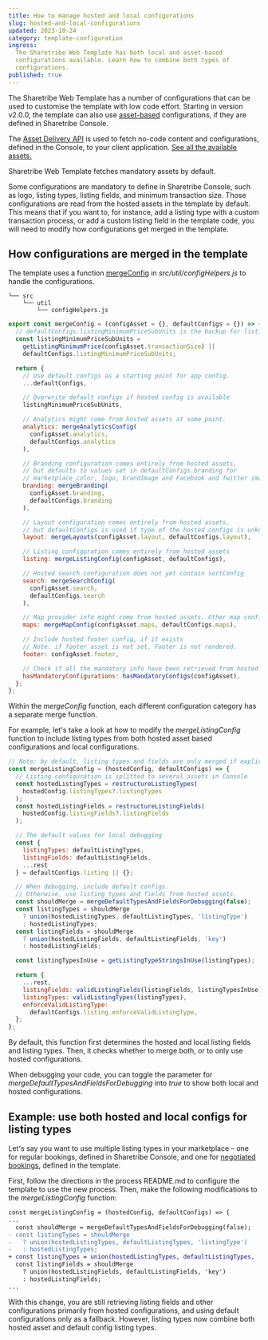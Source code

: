 ```yaml
---
title: How to manage hosted and local configurations
slug: hosted-and-local-configurations
updated: 2023-10-24
category: template-configuration
ingress:
  The Sharetribe Web Template has both local and asset-based
  configurations available. Learn how to combine both types of
  configurations.
published: true
---
```


The Sharetribe Web Template has a number of configurations that can be
used to customise the template with low code effort. Starting in version
v2.0.0, the template can also use [asset-based](/references/assets/)
configurations, if they are defined in Sharetribe Console.

<info>

The
[Asset Delivery API](https://www.sharetribe.com/api-reference/asset-delivery-api.html)
is used to fetch no-code content and configurations, defined in the
Console, to your client application.
[See all the available assets.](/references/assets/#available-default-asset-files)

Sharetribe Web Template fetches mandatory assets by default.

</info>

Some configurations are mandatory to define in Sharetribe Console, such
as logo, listing types, listing fields, and minimum transaction size.
Those configurations are read from the hosted assets in the template by
default. This means that if you want to, for instance, add a listing
type with a custom transaction process, or add a custom listing field in
the template code, you will need to modify how configurations get merged
in the template.

## How configurations are merged in the template

The template uses a function
[mergeConfig](https://github.com/sharetribe/web-template/blob/main/src/util/configHelpers.js#L667)
in _src/util/configHelpers.js_ to handle the configurations.

```shell
└── src
    └── util
        └── configHelpers.js
```

```jsx
export const mergeConfig = (configAsset = {}, defaultConfigs = {}) => {
  // defaultConfigs.listingMinimumPriceSubUnits is the backup for listing's minimum price
  const listingMinimumPriceSubUnits =
    getListingMinimumPrice(configAsset.transactionSize) ||
    defaultConfigs.listingMinimumPriceSubUnits;

  return {
    // Use default configs as a starting point for app config.
    ...defaultConfigs,

    // Overwrite default configs if hosted config is available
    listingMinimumPriceSubUnits,

    // Analytics might come from hosted assets at some point.
    analytics: mergeAnalyticsConfig(
      configAsset.analytics,
      defaultConfigs.analytics
    ),

    // Branding configuration comes entirely from hosted assets,
    // but defaults to values set in defaultConfigs.branding for
    // marketplace color, logo, brandImage and Facebook and Twitter images
    branding: mergeBranding(
      configAsset.branding,
      defaultConfigs.branding
    ),

    // Layout configuration comes entirely from hosted assets,
    // but defaultConfigs is used if type of the hosted configs is unknown
    layout: mergeLayouts(configAsset.layout, defaultConfigs.layout),

    // Listing configuration comes entirely from hosted assets
    listing: mergeListingConfig(configAsset, defaultConfigs),

    // Hosted search configuration does not yet contain sortConfig
    search: mergeSearchConfig(
      configAsset.search,
      defaultConfigs.search
    ),

    // Map provider info might come from hosted assets. Other map configs come from defaultConfigs.
    maps: mergeMapConfig(configAsset.maps, defaultConfigs.maps),

    // Include hosted footer config, if it exists
    // Note: if footer asset is not set, Footer is not rendered.
    footer: configAsset.footer,

    // Check if all the mandatory info have been retrieved from hosted assets
    hasMandatoryConfigurations: hasMandatoryConfigs(configAsset),
  };
};
```

Within the _mergeConfig_ function, each different configuration category
has a separate merge function.

For example, let's take a look at how to modify the _mergeListingConfig_
function to include listing types from both hosted asset based
configurations and local configurations.

```jsx
// Note: by default, listing types and fields are only merged if explicitly set for debugging
const mergeListingConfig = (hostedConfig, defaultConfigs) => {
  // Listing configuration is splitted to several assets in Console
  const hostedListingTypes = restructureListingTypes(
    hostedConfig.listingTypes?.listingTypes
  );
  const hostedListingFields = restructureListingFields(
    hostedConfig.listingFields?.listingFields
  );

  // The default values for local debugging
  const {
    listingTypes: defaultListingTypes,
    listingFields: defaultListingFields,
    ...rest
  } = defaultConfigs.listing || {};

  // When debugging, include default configs.
  // Otherwise, use listing types and fields from hosted assets.
  const shouldMerge = mergeDefaultTypesAndFieldsForDebugging(false);
  const listingTypes = shouldMerge
    ? union(hostedListingTypes, defaultListingTypes, 'listingType')
    : hostedListingTypes;
  const listingFields = shouldMerge
    ? union(hostedListingFields, defaultListingFields, 'key')
    : hostedListingFields;

  const listingTypesInUse = getListingTypeStringsInUse(listingTypes);

  return {
    ...rest,
    listingFields: validListingFields(listingFields, listingTypesInUse),
    listingTypes: validListingTypes(listingTypes),
    enforceValidListingType:
      defaultConfigs.listing.enforceValidListingType,
  };
};
```

By default, this function first determines the hosted and local listing
fields and listing types. Then, it checks whether to merge both, or to
only use hosted configurations.

<info>

When debugging your code, you can toggle the parameter for
_mergeDefaultTypesAndFieldsForDebugging_ into _true_ to show both local
and hosted configurations.

</info>

## Example: use both hosted and local configs for listing types

Let's say you want to use multiple listing types in your marketplace –
one for regular bookings, defined in Sharetribe Console, and one for
[negotiated bookings](https://github.com/sharetribe/example-processes/tree/master/negotiated-booking),
defined in the template.

First, follow the directions in the process README.md to configure the
template to use the new process. Then, make the following modifications
to the _mergeListingConfig_ function:

```diff
const mergeListingConfig = (hostedConfig, defaultConfigs) => {
...
  const shouldMerge = mergeDefaultTypesAndFieldsForDebugging(false);
- const listingTypes = shouldMerge
-   ? union(hostedListingTypes, defaultListingTypes, 'listingType')
-   : hostedListingTypes;
+ const listingTypes = union(hostedListingTypes, defaultListingTypes, 'listingType');
  const listingFields = shouldMerge
    ? union(hostedListingFields, defaultListingFields, 'key')
    : hostedListingFields;
...
```

With this change, you are still retrieving listing fields and other
configurations primarily from hosted configurations, and using default
configurations only as a fallback. However, listing types now combine
both hosted asset and default config listing types.
